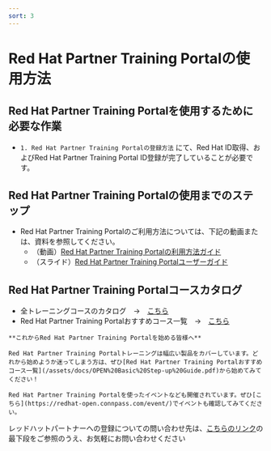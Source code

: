 ```yaml
---
sort: 3
---
```


# Red Hat Partner Training Portalの使用方法

## Red Hat Partner Training Portalを使用するために必要な作業

- `1. Red Hat Partner Training Portalの登録方法` にて、Red Hat ID取得、およびRed Hat Partner Training Portal ID登録が完了していることが必要です。


## Red Hat Partner Training Portalの使用までのステップ
- Red Hat Partner Training Portalのご利用方法については、下記の動画または、資料を参照してください。
    - （動画）[Red Hat Partner Training Portalの利用方法ガイド](https://cdnapisec.kaltura.com/html5/html5lib/v2.96.2/mwEmbedFrame.php/p/2300461/uiconf_id/42569541/entry_id/1_b0ror3ux?wid=_2300461&iframeembed=true&playerId=kaltura_player_1615864134&entry_id=1_b0ror3ux)
    - （スライド）[Red Hat Partner Training Portalユーザーガイド](https://redhat-partner.highspot.com/items/618562be086989fff1efef24#1)


## Red Hat Partner Training Portalコースカタログ
- 全トレーニングコースのカタログ　→　[こちら](https://view.highspot.com/viewer/6085fec76a3b1133133eb39f)
- Red Hat Partner Training Portalおすすめコース一覧　→　[こちら](https://rh-open.github.io/assets/docs/OPEN%20Basic%20Step-up%20Guide.pdf)

```tip
**これからRed Hat Partner Training Portalを始める皆様へ**

Red Hat Partner Training Portalトレーニングは幅広い製品をカバーしています。どれから始めようか迷ってしまう方は、ぜひ[Red Hat Partner Training Portalおすすめコース一覧](/assets/docs/OPEN%20Basic%20Step-up%20Guide.pdf)から始めてみてください！
```
```note
Red Hat Partner Training Portalを使ったイベントなども開催されています。ぜひ[こちら](https://redhat-open.connpass.com/event/)でイベントも確認してみてください。
```

レッドハットパートナーへの登録についての問い合わせ先は、[こちらのリンク](https://www.redhat.com/ja/global/japan/partners)の最下段をご参照のうえ、お気軽にお問い合わせください
